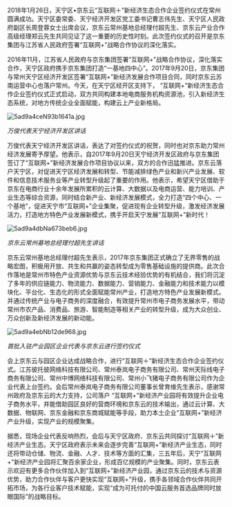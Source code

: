 2018年1月26日，天宁区•京东云“互联网＋”新经济生态合作企业签约仪式在常州圆满成功。天宁区委常委、天宁经济开发区党工委书记曹志伟先生、天宁区人民政府副区长周登蓉女士出席会议，京东云常州基地总经理付超先生、京东云产业合作高级经理郑云先生共同见证了这一重要的历史性时刻。此次签约仪式的召开是京东集团与江苏省人民政府签署“互联网+”战略合作协议的深化落实。

2016年11月，江苏省人民政府与京东集团签署“互联网+”战略合作协议，深化落实合作，天宁区政府携手京东集团打造“一基地四中心”。2017年9月20日，京东集团与常州天宁区经济开发区签署“互联网+”新经济发展合作项目合同，同时京东云苏南运营中心也落户常州。今天，在天宁区经开区支持下， “互联网+”新经济生态合作企业签约仪式正式启动，双方共同构建本地电商服务机构资源池，引入新经济生态系统，对地方传统企业全面赋能，构建云上产业新格局。

![5ad9a4ceN93b1641a.jpg]( "undefined")

*万俊代表天宁经济开发区讲话*

万俊代表天宁经济开发区讲话，表达了对签约仪式的祝贺，同时也对京东助力常州经济发展寄予厚望。他表示，自2017年9月20日天宁经济开发区政府与京东集团签订了“互联网+”新经济发展合作项目协议以来，双方的合作迅猛推进。京东云落户天宁区，对促进天宁区经济发展和转型、节能减排绿色产业和新兴产业发展、软件和信息技术服务业等产业转型升级起了重要的作用。他表示，希望天宁区借助于京东在电商行业十余年发展所累积的云计算、大数据以及电商运营、能力培训、产业生态等综合资源，同时结合新产业、新经济发展模式，全力打造“四个中心、一个基地”，促进天宁市“互联网+”企业集聚，促进现有企业转型升级，激发经济发展活力，打造地方特色产业发展新模式，携手开启天宁发展“互联网+”新时代！

![5ad9a4dbNa673beb6.jpg]( "undefined")

*京东云常州基地总经理付超先生讲话*

京东云常州基地总经理付超先生表示，2017年京东集团正式确立了无界零售的战略宏图，积极用开放、共生和共赢的姿态转型成为零售基础设施的提供商。此次合作落地是常州市特色产业资源优势与京东云技术经验优势的有机结合，我们将沉淀了多年的供应链能力、物流能力、数据能力、营销能力、金融能力和技术能力以模块化、平台化、生态化的形式全面赋能常州产业，打造地方特色产业发展新模式。并通过传统产业与电子商务的深度融合，有效提升常州市电子商务发展水平，带动常州市农产品、消费品、旅游、智能制造等相关产业的转型升级，成为大众创业、万众创新及新经济发展的新动能。

![5ad9a4ebNb12de968.jpg]( "undefined")

*首批入驻产业园区企业代表与京东云进行签约仪式*

会上京东云与园区企业达成战略合作，进行“互联网＋”新经济生态合作企业签约仪式。江苏彼托彼网络科技有限公司、常州泰岚电子商务有限公司、常州天际线电子商务有限公司、常州中博网络科技有限公司、常州小飞猪电子商务有限公司作为企业代表上台签约。会后常州泰岚电子商务有限公司董事长曾育维先生表示，感谢常州政府及京东云的大力支持，公司落户 “互联网+”新经济产业园将有效提升企业电子商务水平，并能借助园区良好的营商环境和京东云的技术输出，通过云计算、大数据、物联网、京东金融和京东商城赋能等手段，助力本土企业“互联网+”新经济产业升级，实现产业的规模聚集。

据悉，现场企业代表反响热烈，会后与天宁区政府、京东云共同探讨“互联网＋”新经济产业生态。天宁区政府表示未来会逐步完善“互联网+”新经济产业生态，同时还将带动仓储、物流、金融、人才、技术等方面的汇集，三五年后，天宁“互联网+”新经济产业园将汇聚百余家企业，形成百亿规模的产业聚集。同时，京东云表示欢迎有更多合作伙伴加入到“互联网+”新经济产业园，通过京东云的技术与资源优势，助力合作伙伴与客户更快实现“互联网+”升级，携手各领域合作伙伴共同开拓市场，为各行业客户技术赋能，实现“成为可托付的中国云服务首选品牌同时放眼国际”的战略目标。